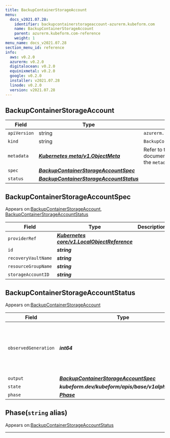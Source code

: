 ```yaml
---
title: BackupContainerStorageAccount
menu:
  docs_v2021.07.28:
    identifier: backupcontainerstorageaccount-azurerm.kubeform.com
    name: BackupContainerStorageAccount
    parent: azurerm.kubeform.com-reference
    weight: 1
menu_name: docs_v2021.07.28
section_menu_id: reference
info:
  aws: v0.2.0
  azurerm: v0.2.0
  digitalocean: v0.2.0
  equinixmetal: v0.2.0
  google: v0.2.0
  installer: v2021.07.28
  linode: v0.2.0
  version: v2021.07.28
---
```


## BackupContainerStorageAccount
| Field | Type | Description |
| ------ | ----- | ----------- |
| `apiVersion` | string | `azurerm.kubeform.com/v1alpha1` |
|    `kind` | string | `BackupContainerStorageAccount` |
| `metadata` | ***[Kubernetes meta/v1.ObjectMeta](https://v1-18.docs.kubernetes.io/docs/reference/generated/kubernetes-api/v1.18/#objectmeta-v1-meta)***|Refer to the Kubernetes API documentation for the fields of the `metadata` field.|
| `spec` | ***[BackupContainerStorageAccountSpec](#backupcontainerstorageaccountspec)***||
| `status` | ***[BackupContainerStorageAccountStatus](#backupcontainerstorageaccountstatus)***||
## BackupContainerStorageAccountSpec

Appears on:[BackupContainerStorageAccount](#backupcontainerstorageaccount), [BackupContainerStorageAccountStatus](#backupcontainerstorageaccountstatus)

| Field | Type | Description |
| ------ | ----- | ----------- |
| `providerRef` | ***[Kubernetes core/v1.LocalObjectReference](https://v1-18.docs.kubernetes.io/docs/reference/generated/kubernetes-api/v1.18/#localobjectreference-v1-core)***||
| `id` | ***string***||
| `recoveryVaultName` | ***string***||
| `resourceGroupName` | ***string***||
| `storageAccountID` | ***string***||
## BackupContainerStorageAccountStatus

Appears on:[BackupContainerStorageAccount](#backupcontainerstorageaccount)

| Field | Type | Description |
| ------ | ----- | ----------- |
| `observedGeneration` | ***int64***| ***(Optional)*** Resource generation, which is updated on mutation by the API Server.|
| `output` | ***[BackupContainerStorageAccountSpec](#backupcontainerstorageaccountspec)***| ***(Optional)*** |
| `state` | ***kubeform.dev/kubeform/apis/base/v1alpha1.State***| ***(Optional)*** |
| `phase` | ***[Phase](#phase)***| ***(Optional)*** |
## Phase(`string` alias)

Appears on:[BackupContainerStorageAccountStatus](#backupcontainerstorageaccountstatus)

---
